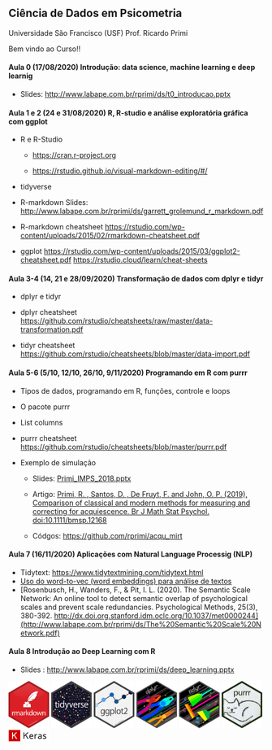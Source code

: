 ## Ciência de Dados em Psicometria

Universidade São Francisco (USF) Prof. Ricardo Primi

Bem vindo ao Curso!!

#### Aula 0 (17/08/2020) Introdução: data science, machine learning e deep learnig

-   Slides: <http://www.labape.com.br/rprimi/ds/t0_introducao.pptx>

#### Aula 1 e 2 (24 e 31/08/2020) R, R-studio e análise exploratória gráfica com ggplot

-   R e R-Studio

    -   <https://cran.r-project.org>

    -   <https://rstudio.github.io/visual-markdown-editing/#/>

-   tidyverse

-   R-markdown Slides: <http://www.labape.com.br/rprimi/ds/garrett_grolemund_r_markdown.pdf>

-   R-markdown cheatsheet <https://rstudio.com/wp-content/uploads/2015/02/rmarkdown-cheatsheet.pdf>

-   ggplot <https://rstudio.com/wp-content/uploads/2015/03/ggplot2-cheatsheet.pdf> <https://rstudio.cloud/learn/cheat-sheets>

#### Aula 3-4 (14, 21 e 28/09/2020) Transformação de dados com dplyr e tidyr

-   dplyr e tidyr

-   dplyr cheatsheet <https://github.com/rstudio/cheatsheets/raw/master/data-transformation.pdf>

-   tidyr cheatsheet <https://github.com/rstudio/cheatsheets/blob/master/data-import.pdf>

#### Aula 5-6 (5/10, 12/10, 26/10, 9/11/2020) Programando em R com purrr

-   Tipos de dados, programando em R, funções, controle e loops

-   O pacote purrr

-   List columns

-   purrr cheatsheet <https://github.com/rstudio/cheatsheets/blob/master/purrr.pdf>

-   Exemplo de simulação

    -   Slides: [Primi\_IMPS\_2018.pptx](http://www.labape.com.br/rprimi/ds/Primi_IMPS_2018.pptx)

    -   Artigo: [Primi, R. , Santos, D. , De Fruyt, F. and John, O. P. (2019), Comparison of classical and modern methods for measuring and correcting for acquiescence. Br J Math Stat Psychol. doi:10.1111/bmsp.12168](http://www.labape.com.br/Web/rprimi/ds/paper_bjmsp.pdf)

    -   Códgos: <https://github.com/rprimi/acqu_mirt>

#### Aula 7 (16/11/2020) Aplicações com Natural Language Processig (NLP)

-   Tidytext: <https://www.tidytextmining.com/tidytext.html>
-   [Uso do word-to-vec (word embeddings) para análise de textos](http://www.labape.com.br/rprimi/ds/cap_primi_v0_rev.pdf)
-   [Rosenbusch, H., Wanders, F., & Pit, I. L. (2020). The Semantic Scale Network: An online tool to detect semantic overlap of psychological scales and prevent scale redundancies. Psychological Methods, 25(3), 380-392. http://dx.doi.org.stanford.idm.oclc.org/10.1037/met0000244](http://www.labape.com.br/rprimi/ds/The%20Semantic%20Scale%20Network.pdf)

#### Aula 8 Introdução ao Deep Learning com R

-   Slides : <http://www.labape.com.br/rprimi/ds/deep_learning.pptx>


<img src="imagens/rmarkdown.png" width="80"/> <img src="imagens/tidyverse.png" width="80"/> <img src="imagens/ggplot2.png" width="80"/> <img src="imagens/dplyr.png" width="80"/> <img src="imagens/tidyr.png" width="80"/>  <img src="imagens/purrr.png" width="80"/> <img src="imagens/keras.png" width="80"/> 

